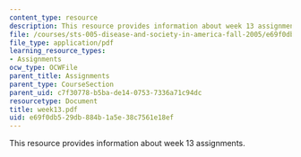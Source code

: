 ```yaml
---
content_type: resource
description: This resource provides information about week 13 assignments.
file: /courses/sts-005-disease-and-society-in-america-fall-2005/e69f0db529db884b1a5e38c7561e18ef_week13.pdf
file_type: application/pdf
learning_resource_types:
- Assignments
ocw_type: OCWFile
parent_title: Assignments
parent_type: CourseSection
parent_uid: c7f30778-b5ba-de14-0753-7336a71c94dc
resourcetype: Document
title: week13.pdf
uid: e69f0db5-29db-884b-1a5e-38c7561e18ef
---
```

This resource provides information about week 13 assignments.


